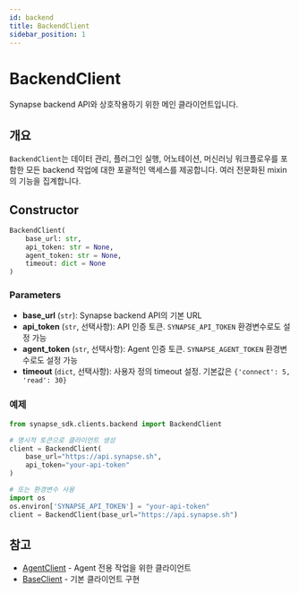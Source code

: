 ```yaml
---
id: backend
title: BackendClient
sidebar_position: 1
---
```


# BackendClient

Synapse backend API와 상호작용하기 위한 메인 클라이언트입니다.

## 개요

`BackendClient`는 데이터 관리, 플러그인 실행, 어노테이션, 머신러닝 워크플로우를 포함한 모든 backend 작업에 대한 포괄적인 액세스를 제공합니다. 여러 전문화된 mixin의 기능을 집계합니다.

## Constructor

```python
BackendClient(
    base_url: str,
    api_token: str = None,
    agent_token: str = None,
    timeout: dict = None
)
```

### Parameters

- **base_url** (`str`): Synapse backend API의 기본 URL
- **api_token** (`str`, 선택사항): API 인증 토큰. `SYNAPSE_API_TOKEN` 환경변수로도 설정 가능
- **agent_token** (`str`, 선택사항): Agent 인증 토큰. `SYNAPSE_AGENT_TOKEN` 환경변수로도 설정 가능
- **timeout** (`dict`, 선택사항): 사용자 정의 timeout 설정. 기본값은 `{'connect': 5, 'read': 30}`

### 예제

```python
from synapse_sdk.clients.backend import BackendClient

# 명시적 토큰으로 클라이언트 생성
client = BackendClient(
    base_url="https://api.synapse.sh",
    api_token="your-api-token"
)

# 또는 환경변수 사용
import os
os.environ['SYNAPSE_API_TOKEN'] = "your-api-token"
client = BackendClient(base_url="https://api.synapse.sh")
```

## 참고

- [AgentClient](./agent.md) - Agent 전용 작업을 위한 클라이언트
- [BaseClient](./base.md) - 기본 클라이언트 구현